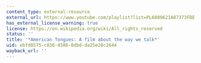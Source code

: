 ```yaml
---
content_type: external-resource
external_url: https://www.youtube.com/playlist?list=PL6089621A87373FBE
has_external_license_warning: true
license: https://en.wikipedia.org/wiki/All_rights_reserved
status: ''
title: '*American Tongues: A film about the way we talk*'
uid: ebfd8575-c836-4586-8dbd-da25e28c2644
wayback_url: ''
---
```

